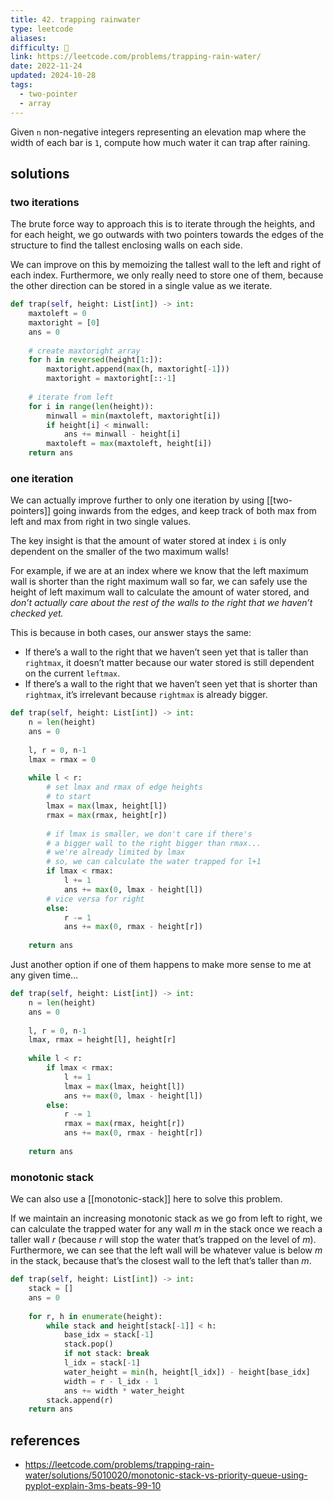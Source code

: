 ```yaml
---
title: 42. trapping rainwater
type: leetcode
aliases: 
difficulty: 🔴
link: https://leetcode.com/problems/trapping-rain-water/
date: 2022-11-24
updated: 2024-10-28
tags:
  - two-pointer
  - array
---
```


Given `n` non-negative integers representing an elevation map where the width of each bar is `1`, compute how much water it can trap after raining.

## solutions

### two iterations

The brute force way to approach this is to iterate through the heights, and for each height, we go outwards with two pointers towards the edges of the structure to find the tallest enclosing walls on each side.

We can improve on this by memoizing the tallest wall to the left and right of each index. Furthermore, we only really need to store one of them, because the other direction can be stored in a single value as we iterate.

```python
def trap(self, height: List[int]) -> int:
	maxtoleft = 0
	maxtoright = [0]
	ans = 0
	
	# create maxtoright array
	for h in reversed(height[1:]):
		maxtoright.append(max(h, maxtoright[-1]))
		maxtoright = maxtoright[::-1]
	
	# iterate from left
	for i in range(len(height)):
		minwall = min(maxtoleft, maxtoright[i])
		if height[i] < minwall:
			ans += minwall - height[i]
		maxtoleft = max(maxtoleft, height[i])
	return ans
```

### one iteration

We can actually improve further to only one iteration by using [[two-pointers]] going inwards from the edges, and keep track of both max from left and max from right in two single values.

The key insight is that the amount of water stored at index `i` is only dependent on the smaller of the two maximum walls!

For example, if we are at an index where we know that the left maximum wall is shorter than the right maximum wall so far, we can safely use the height of left maximum wall to calculate the amount of water stored, and *don’t actually care about the rest of the walls to the right that we haven’t checked yet.*

This is because in both cases, our answer stays the same:

- If there’s a wall to the right that we haven’t seen yet that is taller than `rightmax`, it doesn’t matter because our water stored is still dependent on the current `leftmax`.
- If there’s a wall to the right that we haven’t seen yet that is shorter than `rightmax`, it’s irrelevant because `rightmax` is already bigger.

```python
def trap(self, height: List[int]) -> int:
	n = len(height)
	ans = 0
	  
	l, r = 0, n-1
	lmax = rmax = 0
	  
	while l < r:
		# set lmax and rmax of edge heights
		# to start
		lmax = max(lmax, height[l])
		rmax = max(rmax, height[r])
	  
		# if lmax is smaller, we don't care if there's
		# a bigger wall to the right bigger than rmax...
		# we're already limited by lmax
		# so, we can calculate the water trapped for l+1
		if lmax < rmax:
			l += 1
			ans += max(0, lmax - height[l])
		# vice versa for right
		else:
			r -= 1
			ans += max(0, rmax - height[r])
	  
	return ans
```

Just another option if one of them happens to make more sense to me at any given time…

```python
def trap(self, height: List[int]) -> int:
	n = len(height)
	ans = 0
	  
	l, r = 0, n-1
	lmax, rmax = height[l], height[r]
	  
	while l < r:
		if lmax < rmax:
			l += 1
			lmax = max(lmax, height[l])
			ans += max(0, lmax - height[l])
		else:
			r -= 1
			rmax = max(rmax, height[r])
			ans += max(0, rmax - height[r])
	  
	return ans
```

### monotonic stack

We can also use a [[monotonic-stack]] here to solve this problem.

If we maintain an increasing monotonic stack as we go from left to right, we can calculate the trapped water for any wall $m$ in the stack once we reach a taller wall $r$ (because $r$ will stop the water that’s trapped on the level of $m$). Furthermore, we can see that the left wall will be whatever value is below $m$ in the stack, because that’s the closest wall to the left that’s taller than $m$.

```python
def trap(self, height: List[int]) -> int:
	stack = []
	ans = 0
	  
	for r, h in enumerate(height):
		while stack and height[stack[-1]] < h:
			base_idx = stack[-1]
			stack.pop()
			if not stack: break
			l_idx = stack[-1]
			water_height = min(h, height[l_idx]) - height[base_idx]
			width = r - l_idx - 1
			ans += width * water_height
		stack.append(r)
	return ans
```

## references

- https://leetcode.com/problems/trapping-rain-water/solutions/5010020/monotonic-stack-vs-priority-queue-using-pyplot-explain-3ms-beats-99-10
